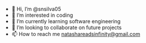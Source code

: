 - 👋 Hi, I’m @snsilva05
- 👀 I’m interested in coding
- 🌱 I’m currently learning software engineering
- 💞️ I’m looking to collaborate on future projects 
- 📫 How to reach me natashareadsinfinity@gmail.com

<!---
snsilva05/snsilva05 is a ✨ special ✨ repository because its `README.md` (this file) appears on your GitHub profile.
You can click the Preview link to take a look at your changes.
--->
